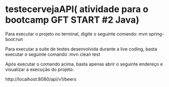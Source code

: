 # testecervejaAPI( atividade para o bootcamp GFT START #2 Java)
Para executar o projeto no terminal, digite o seguinte comando: mvn spring-boot:run 
 
 Para executar a suíte de testes desenvolvida durante a live coding, basta executar o seguinte comando :mvn clean test
 
 Após executar o comando acima, basta apenas abrir o seguinte endereço e visualizar a execução do projeto:

http://localhost:8080/api/v1/beers
